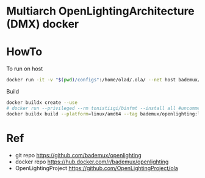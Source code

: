 # Multiarch OpenLightingArchitecture (DMX) docker

# HowTo

To run on host 
```bash
docker run -it -v "$(pwd)/configs":/home/olad/.ola/ --net host bademux/openlighting:latest
```

Build
```bash
docker buildx create --use
# docker run --privileged --rm tonistiigi/binfmt --install all #uncomment if you want to build for arch that is not native for you system
docker buildx build --platform=linux/amd64 --tag bademux/openlighting:latest . --load
```

# Ref
- git repo https://github.com/bademux/openlighting
- docker repo https://hub.docker.com/r/bademux/openlighting
- OpenLightingProject https://github.com/OpenLightingProject/ola

